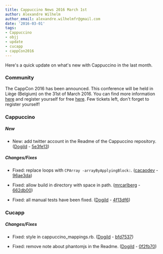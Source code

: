 ```yaml
---
title: Cappuccino News 2016 March 1st
author: Alexandre Wilhelm
author_email: alexandre.wilhelmfr@gmail.com
date: '2016-03-01'
tags:
- Cappuccino
- objj
- update
- cucapp
- cappCon2016
---
```


Here's a quick update on what's new with Cappuccino in the last month.

### Community

The CappCon 2016 has been announced. This conference will be held in Liège (Belgium) on the 31st of March 2016. You can find more information [here](http://www.cappuccino-project.org/events/cappCon2016/) and register yourself for free [here](http://www.meetup.com/World-Cappuccino-Meetup/events/226898401/). Few tickets left, don't forget to register yourself!

### Cappuccino

##### New

- New: add twitter account in the Readme of the Cappuccino repository. ([Dogild](https://github.com/Dogild) - [5e3fe13](https://github.com/cappuccino/cappuccino/commit/5e3fe139fca25f2698b046b72de37f2f7c990cb7))

##### Changes/Fixes

- Fixed: replace loops with `CPArray -arrayByApplyingBlock:`. ([cacaodev](https://github.com/cacaodev) - [96ae3da](https://github.com/cappuccino/cappuccino/commit/96ae3da1e01095e224baa546b02c5ed3e5a7a6fb))

- Fixed: allow build in directory with space in path. ([mrcarlberg](https://github.com/mrcarlberg) - [662db00](https://github.com/cappuccino/cappuccino/commit/662db009de355e867d3e67536fdf858fcbc433e3))

- Fixed: all manual tests have been fixed. ([Dogild](https://github.com/Dogild) - [4f13df6](https://github.com/cappuccino/cappuccino/commit/4f13df69c7d4503c776343b9509e27a8b87fe0d6))

### Cucapp

##### Changes/Fixes

- Fixed: style in cappuccino_mappings.rb. ([Dogild](https://github.com/Dogild) - [bfd7537](https://github.com/cappuccino/cucapp/commit/bfd7537f0df1456dc1ed4a0477f3cc2616166047))

- Fixed: remove note about phantomjs in the Readme. ([Dogild](https://github.com/Dogild) - [0f2fb70](https://github.com/cappuccino/cucapp/commit/0f2fb701cd3b5773ba5f6ea2cbb2e7500fda609a))